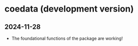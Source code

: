 # coedata (development version)

## 2024-11-28

* The foundational functions of the package are working!
